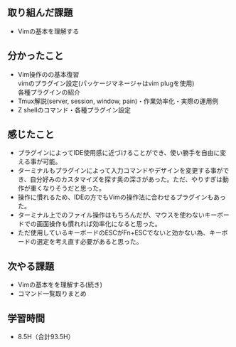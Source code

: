 ## 取り組んだ課題
- Vimの基本を理解する
## 分かったこと
- Vim操作のの基本復習  
vimのプラグイン設定(パッケージマネージャはvim plugを使用)  
各種プラグインの紹介
- Tmux解説(server, session, window, pain)・作業効率化・実際の運用例
- Z shellのコマンド・各種プラグイン設定
## 感じたこと
- プラグインによってIDE使用感に近づけることができ、使い勝手を自由に変える事が可能。
- ターミナルもプラグインによって入力コマンドやデザインを変更する事ができ、自分好みのカスタマイズを探す奥の深さがあった。ただ、やりすぎは動作が重くなりそうだと思った。
- 操作に慣れるため、IDEの方でもVimの操作法に合わせるプラグインもあった。
- ターミナル上でのファイル操作はもちろんだが、マウスを使わないキーボードでの画面操作も慣れれば効率化になると思った。
- ただ使用しているキーボードのESCがFn+ESCでないと効かない為、キーボードの選定を考え直す必要があると思った。
## 次やる課題
- Vimの基本をを理解する(続き)
- コマンド一覧取りまとめ
## 学習時間
- 8.5H（合計93.5H）